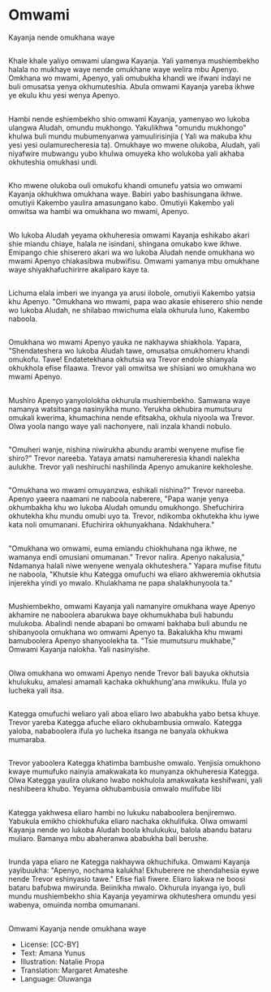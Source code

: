 # Omwami
Kayanja nende
omukhana waye

##
Khale khale yaliyo omwami ulangwa
Kayanja. Yali yamenya
mushiembekho halala no mukhaye
waye nende omukhane waye welira
mbu Apenyo.
Omkhana wo mwami, Apenyo, yali
omubukha khandi we ifwani indayi
ne buli omusatsa yenya
okhumuteshia. Abula omwami
Kayanja yareba ikhwe ye ekulu khu
yesi wenya Apenyo.


##
Hambi nende eshiembekho shio
omwami Kayanja, yamenyao wo
lukoba ulangwa Aludah, omundu
mukhongo. Yakulikhwa "omundu
mukhongo" khulwa buli mundu
mubumenyanwa yamuulirisinjia (
Yali wa makuba khu yesi yesi
oulamurecheresia ta).
Omukhaye wo mwene olukoba,
Aludah, yali niyafwire mubwangu
yubo khulwa omuyeka kho
wolukoba yali akhaba okhuteshia
omukhasi undi.


##
Kho mwene olukoba ouli omukofu
khandi omunefu yatsia wo omwami
Kayanja okhukhwa omukhana waye.
Babiri yabo bashisungana ikhwe.
omutiyii Kakembo yaulira
amasungano kabo. Omutiyii
Kakembo yali omwitsa wa hambi wa
omukhana wo mwami, Apenyo.


##
Wo lukoba Aludah yeyama
okhuheresia omwami Kayanja
eshikabo akari shie miandu chiaye,
halala ne isindani, shingana
omukabo kwe ikhwe.
Emipango chie shiserero akari wa
wo lukoba Aludah nende omukhana
wo mwami Apenyo chiakasibwa
mubwifisu. Omwami yamanya mbu
omukhane waye shiyakhafuchirirre
akaliparo kaye ta.


##
Lichuma elala imberi we inyanga ya
arusi ilobole, omutiyii Kakembo
yatsia khu Apenyo.
"Omukhana wo mwami, papa wao
akasie ehiserero shio nende wo
lukoba Aludah, ne shilabao
mwichuma elala okhurula luno,
Kakembo naboola.


##
Omukhana wo mwami Apenyo
yauka ne nakhaywa shiakhola.
Yapara, "Shendateshera wo lukoba
Aludah tawe, omusatsa
omukhomeru khandi omukofu.
Tawe! Endatetekhana okhutsia wa
Trevor endole shianyala okhukhola
efise filaawa.
Trevor yali omwitsa we shisiani wo
omukhana wo mwami Apenyo.


##
Mushiro Apenyo yanyololokha
okhurula mushiembekho. Samwana
waye namanya watsitsanga
nasinyikha muno.
Yerukha okhubira mumutsuru
omukali kwerima, khumachina
nende efitsakha, okhula niyoola wa
Trevor.
Olwa yoola nango waye yali
nachonyere, nali inzala khandi
nobulo.


##
"Omuheri wanje, nishina niwirukha
abundu arambi wenyene mufise fie
shiro?" Trevor nareeba.
Yataya amatsi namuhereresia
khandi nalekha aulukhe.
Trevor yali neshiruchi nashilinda
Apenyo amukanire kekholeshe.


##
"Omukhana wo mwami
omuyanzwa, eshikali nishina?"
Trevor nareeba.
Apenyo yaeera naamani ne naboola
naberere, "Papa wanje yenya
okhumbakha khu wo lukoba Aludah
omundu omukhongo.
Shefuchirira okhutekha khu mundu
omubi uyo ta.
Trevor, ndikomba okhutekha khu
iywe kata noli omumanani.
Efuchirira okhunyakhana.
Ndakhuhera."


##
"Omukhana wo omwami, euma
emiandu chiokhuhana nga ikhwe,
ne wamanya endi omusiani
omumanan." Trevor nalira.
Apenyo nakalusia," Ndamanya
halali niwe wenyene wenyala
okhuteshera."
Yapara mufise fitutu ne naboola,
"Khutsie khu Kategga omufuchi wa
eliaro akhweremia okhutsia
injerekha yindi yo mwalo.
Khulakhama ne papa
shalakhunyoola ta."


##
Mushiembekho, omwami Kayanja
yali namanyire omukhana waye
Apenyo akhamire ne naboolera
abarukwa baye okhumukhaba buli
habundu mulukoba.
Abalindi nende abapani bo omwami
bakhaba buli abundu ne
shibanyoola omukhana wo omwami
Apenyo ta.
Bakalukha khu mwami
bamuboolera Apenyo shanyoolekha
ta. "Tsie mumutsuru mukhabe,"
Omwami Kayanja nalokha.
Yali nasinyishe.


##
Olwa omukhana wo omwami
Apenyo nende Trevor bali bayuka
okhutsia khulukuku, amalesi
amamali kachaka okhukhung'ana
mwikuku. Ifula yo lucheka yali itsa.


##
Kategga omufuchi weliaro yali aboa
eliaro lwo ababukha yabo betsa
khuye.
Trevor yareba Kategga afuche eliaro
okhubambusia omwalo.
Kategga yaloba, nababoolera ifula
yo lucheka itsanga ne banyala
okhukwa mumaraba.


##
Trevor yaboolera Kategga khatimba
bambushe omwalo.
Yenjisia omukhono kwaye
mumufuko nainyia amakwakata ko
munyanza okhuheresia Kategga.
Olwa Kategga yaulira olukano lwabo
nokhulola amakwakata keshifwani,
yali neshibeera khubo.
Yeyama okhubambusia omwalo
mulifube libi


##
Kategga yakhwesa eliaro hambi no
lukuku nababoolera benjiremwo.
Yabukula emikho chiokhufuka eliaro
nachaka okhulifuka.
Olwa omwami Kayanja nende wo
lukoba Aludah boola khulukuku,
balola abandu bataru muliaro.
Bamanya mbu abaheranwa
ababukha bali berushe.


##
Irunda yapa eliaro ne Kategga
nakhaywa okhuchifuka.
Omwami Kayanja yayibuukha:
"Apenyo, nochama kalukha!
Ekhuberere ne shendahesia eywe
nende Trevor eshinyasio tawe."
Efise fiali fiwere.
Eliaro liakwa ne boosi bataru
bafubwa mwirunda.
Beiinikha mwalo.
Okhurula inyanga iyo, buli mundu
mushiembekho shia Kayanja
yeyamirwa okhuteshera omundu
yesi wabenya, omuinda nomba
omumanani.


##
Omwami Kayanja nende omukhana
waye
* License: [CC-BY]
* Text: Amana Yunus
* Illustration: Natalie Propa
* Translation: Margaret Amateshe
* Language: Oluwanga
